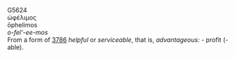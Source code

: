 <body>
  <p>G5624<br>  ὠφέλιμος  <br> ōphelimos  <br><i>o-fel‘-ee-mos </i><br>From a form of <a href="g3786.htm">3786</a>  <i>helpful</i> or <i>serviceable</i>, that is, <i>advantageous:</i> - profit (-able).<br></p>
 
 
 
 
 </body>